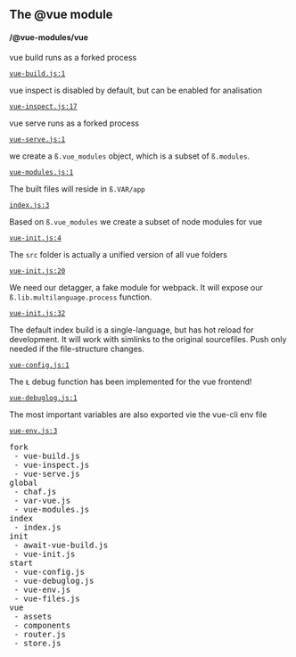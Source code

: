 ## The @vue module
#### /@vue-modules/vue
vue build runs as a forked process


[`vue-build.js:1`](https://bp-devel.d250.hu:9001/p/@vue-modules/vue/fork/vue-build.js?line=1)

vue inspect is disabled by default, but can be enabled for analisation


[`vue-inspect.js:17`](https://bp-devel.d250.hu:9001/p/@vue-modules/vue/fork/vue-inspect.js?line=17)

vue serve runs as a forked process


[`vue-serve.js:1`](https://bp-devel.d250.hu:9001/p/@vue-modules/vue/fork/vue-serve.js?line=1)

we create a `ß.vue_modules` object, which is a subset of `ß.modules`.


[`vue-modules.js:1`](https://bp-devel.d250.hu:9001/p/@vue-modules/vue/global/vue-modules.js?line=1)

The built files will reside in `ß.VAR/app`


[`index.js:3`](https://bp-devel.d250.hu:9001/p/@vue-modules/vue/index/index.js?line=3)

Based on `ß.vue_modules` we create a subset of node modules for vue


[`vue-init.js:4`](https://bp-devel.d250.hu:9001/p/@vue-modules/vue/init/vue-init.js?line=4)

The `src` folder is actually a unified version of all vue folders


[`vue-init.js:20`](https://bp-devel.d250.hu:9001/p/@vue-modules/vue/init/vue-init.js?line=20)

We need our detagger, a fake module for webpack. It will expose our `ß.lib.multilanguage.process` function.


[`vue-init.js:32`](https://bp-devel.d250.hu:9001/p/@vue-modules/vue/init/vue-init.js?line=32)

The default index build is a single-language, but has hot reload for development. It will work with simlinks to the original sourcefiles. Push only needed if the file-structure changes.


[`vue-config.js:1`](https://bp-devel.d250.hu:9001/p/@vue-modules/vue/start/vue-config.js?line=1)

The `Ł` debug function has been implemented for the vue frontend!


[`vue-debuglog.js:1`](https://bp-devel.d250.hu:9001/p/@vue-modules/vue/start/vue-debuglog.js?line=1)

The most important variables are also exported vie the vue-cli env file


[`vue-env.js:3`](https://bp-devel.d250.hu:9001/p/@vue-modules/vue/start/vue-env.js?line=3)

<pre>
fork
 - vue-build.js
 - vue-inspect.js
 - vue-serve.js
global
 - chaf.js
 - var-vue.js
 - vue-modules.js
index
 - index.js
init
 - await-vue-build.js
 - vue-init.js
start
 - vue-config.js
 - vue-debuglog.js
 - vue-env.js
 - vue-files.js
vue
 - assets
 - components
 - router.js
 - store.js
</pre>

